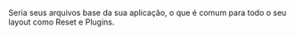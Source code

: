 Seria seus arquivos base da sua aplicação, 
o que é comum para todo o seu layout como Reset e Plugins.